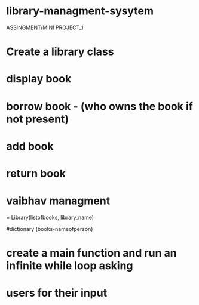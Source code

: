 # library-managment-sysytem
ASSINGMENT/MINI PROJECT_1
# Create a library class
# display book
# borrow book - (who owns the book if not present)
# add book
# return book
# vaibhav managment
= Library(listofbooks, library_name)


#dictionary (books-nameofperson)

# create a main function and run an infinite while loop asking
# users for their input
